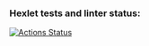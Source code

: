 ### Hexlet tests and linter status:
[![Actions Status](https://github.com/pinyaevv/fullstack-javascript-project-6/actions/workflows/hexlet-check.yml/badge.svg)](https://github.com/pinyaevv/fullstack-javascript-project-6/actions)
